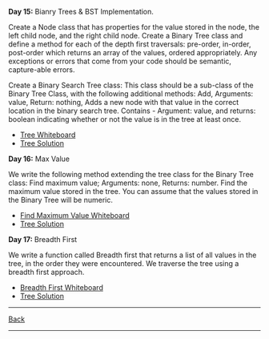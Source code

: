**Day 15:** Bianry Trees & BST Implementation.

Create a Node class that has properties for the value stored in the node, the left child node, and the right child node. Create a Binary Tree class and define a method for each of the depth first traversals: pre-order, in-order,
post-order which returns an array of the values, ordered appropriately. Any exceptions or errors that come from your code should be semantic, capture-able errors.

Create a Binary Search Tree class: This class should be a sub-class of the Binary Tree Class, with the following additional methods: Add, Arguments: value, Return: nothing, Adds a new node with that value in the correct location in the binary search tree. Contains - Argument: value, and returns: boolean indicating whether or not the value is in the tree at least once.

- [Tree Whiteboard](/assets/tree.png)
- [Tree Solution](Trees.js)

**Day 16:** Max Value

We write the following method extending the tree class for the Binary Tree class: Find maximum value; Arguments: none, Returns: number. Find the maximum value stored in the tree. You can assume that the values stored in the Binary Tree will be numeric.

- [Find Maximum Value Whiteboard](/assets/MaxValue.png)
- [Tree Solution](Trees.js)

**Day 17:** Breadth First

We write a function called Breadth first that returns a list of all values in the tree, in the order they were encountered. We traverse the tree using a breadth first approach.

- [Breadth First Whiteboard](/assets/breadth-first.png)
- [Tree Solution](Trees.js)

---
[Back](/README.md)

---
